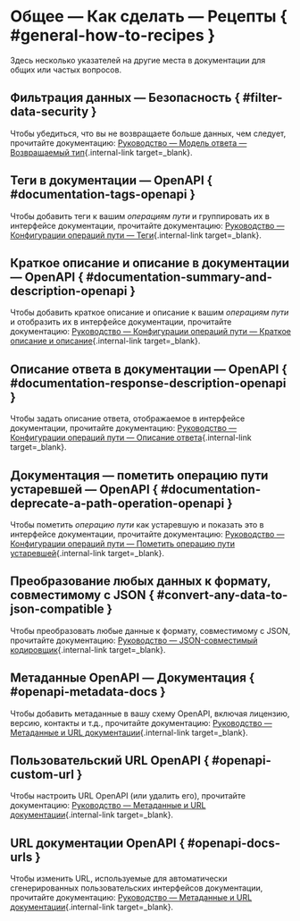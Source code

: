 # Общее — Как сделать — Рецепты { #general-how-to-recipes }

Здесь несколько указателей на другие места в документации для общих или частых вопросов.

## Фильтрация данных — Безопасность { #filter-data-security }

Чтобы убедиться, что вы не возвращаете больше данных, чем следует, прочитайте документацию: [Руководство — Модель ответа — Возвращаемый тип](../tutorial/response-model.md){.internal-link target=_blank}.

## Теги в документации — OpenAPI { #documentation-tags-openapi }

Чтобы добавить теги к вашим *операциям пути* и группировать их в интерфейсе документации, прочитайте документацию: [Руководство — Конфигурации операций пути — Теги](../tutorial/path-operation-configuration.md#tags){.internal-link target=_blank}.

## Краткое описание и описание в документации — OpenAPI { #documentation-summary-and-description-openapi }

Чтобы добавить краткое описание и описание к вашим *операциям пути* и отобразить их в интерфейсе документации, прочитайте документацию: [Руководство — Конфигурации операций пути — Краткое описание и описание](../tutorial/path-operation-configuration.md#summary-and-description){.internal-link target=_blank}.

## Описание ответа в документации — OpenAPI { #documentation-response-description-openapi }

Чтобы задать описание ответа, отображаемое в интерфейсе документации, прочитайте документацию: [Руководство — Конфигурации операций пути — Описание ответа](../tutorial/path-operation-configuration.md#response-description){.internal-link target=_blank}.

## Документация — пометить операцию пути устаревшей — OpenAPI { #documentation-deprecate-a-path-operation-openapi }

Чтобы пометить *операцию пути* как устаревшую и показать это в интерфейсе документации, прочитайте документацию: [Руководство — Конфигурации операций пути — Пометить операцию пути устаревшей](../tutorial/path-operation-configuration.md#deprecate-a-path-operation){.internal-link target=_blank}.

## Преобразование любых данных к формату, совместимому с JSON { #convert-any-data-to-json-compatible }

Чтобы преобразовать любые данные к формату, совместимому с JSON, прочитайте документацию: [Руководство — JSON-совместимый кодировщик](../tutorial/encoder.md){.internal-link target=_blank}.

## Метаданные OpenAPI — Документация { #openapi-metadata-docs }

Чтобы добавить метаданные в вашу схему OpenAPI, включая лицензию, версию, контакты и т.д., прочитайте документацию: [Руководство — Метаданные и URL документации](../tutorial/metadata.md){.internal-link target=_blank}.

## Пользовательский URL OpenAPI { #openapi-custom-url }

Чтобы настроить URL OpenAPI (или удалить его), прочитайте документацию: [Руководство — Метаданные и URL документации](../tutorial/metadata.md#openapi-url){.internal-link target=_blank}.

## URL документации OpenAPI { #openapi-docs-urls }

Чтобы изменить URL, используемые для автоматически сгенерированных пользовательских интерфейсов документации, прочитайте документацию: [Руководство — Метаданные и URL документации](../tutorial/metadata.md#docs-urls){.internal-link target=_blank}.
